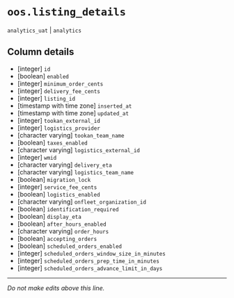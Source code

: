 # `oos.listing_details`
`analytics_uat` | `analytics`

## Column details
* [integer]   `id`
* [boolean]   `enabled`
* [integer]   `minimum_order_cents`
* [integer]   `delivery_fee_cents`
* [integer]   `listing_id`
* [timestamp with time zone] `inserted_at`
* [timestamp with time zone] `updated_at`
* [integer]   `tookan_external_id`
* [integer]   `logistics_provider`
* [character varying] `tookan_team_name`
* [boolean]   `taxes_enabled`
* [character varying] `logistics_external_id`
* [integer]   `wmid`
* [character varying] `delivery_eta`
* [character varying] `logistics_team_name`
* [boolean]   `migration_lock`
* [integer]   `service_fee_cents`
* [boolean]   `logistics_enabled`
* [character varying] `onfleet_organization_id`
* [boolean]   `identification_required`
* [boolean]   `display_eta`
* [boolean]   `after_hours_enabled`
* [character varying] `order_hours`
* [boolean]   `accepting_orders`
* [boolean]   `scheduled_orders_enabled`
* [integer]   `scheduled_orders_window_size_in_minutes`
* [integer]   `scheduled_orders_prep_time_in_minutes`
* [integer]   `scheduled_orders_advance_limit_in_days`

-------------------------------------------------------------------------------
*Do not make edits above this line.*
